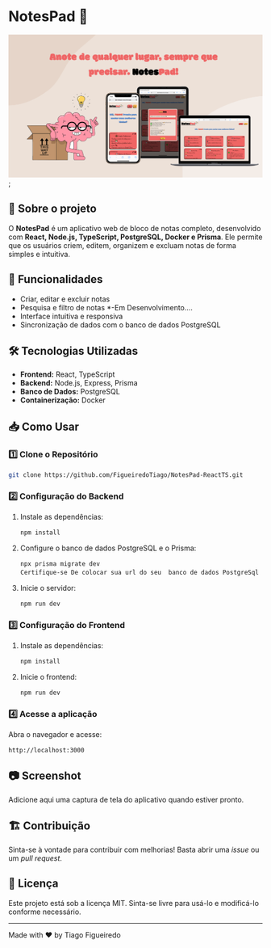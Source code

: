 # NotesPad 📝

![NotesPad](https://raw.githubusercontent.com/FigueiredoTiago/NotesPad-ReactTS/ecab4cef7b01af96139e0ab5b6b924181feb24f6/src/assets/img/background.svg);

## 📌 Sobre o projeto

O **NotesPad** é um aplicativo web de bloco de notas completo, desenvolvido com **React, Node.js, TypeScript, PostgreSQL, Docker e Prisma**. Ele permite que os usuários criem, editem, organizem e excluam notas de forma simples e intuitiva.

## 🚀 Funcionalidades

- Criar, editar e excluir notas
- Pesquisa e filtro de notas \*-Em Desenvolvimento....
- Interface intuitiva e responsiva
- Sincronização de dados com o banco de dados PostgreSQL

## 🛠 Tecnologias Utilizadas

- **Frontend:** React, TypeScript
- **Backend:** Node.js, Express, Prisma
- **Banco de Dados:** PostgreSQL
- **Containerização:** Docker

## 📥 Como Usar

### 1️⃣ Clone o Repositório

```bash
git clone https://github.com/FigueiredoTiago/NotesPad-ReactTS.git
```

### 2️⃣ Configuração do Backend

1. Instale as dependências:
   ```bash
   npm install
   ```
2. Configure o banco de dados PostgreSQL e o Prisma:
   ```bash
   npx prisma migrate dev
   Certifique-se De colocar sua url do seu  banco de dados PostgreSql corretamente no arquivo .Env criado pelo Prisma.
   ```
3. Inicie o servidor:
   ```bash
   npm run dev
   ```

### 3️⃣ Configuração do Frontend

1. Instale as dependências:
   ```bash
   npm install
   ```
2. Inicie o frontend:
   ```bash
   npm run dev
   ```

### 4️⃣ Acesse a aplicação

Abra o navegador e acesse:

```
http://localhost:3000
```

## 📷 Screenshot

Adicione aqui uma captura de tela do aplicativo quando estiver pronto.

## 🏗️ Contribuição

Sinta-se à vontade para contribuir com melhorias! Basta abrir uma _issue_ ou um _pull request_.

## 📜 Licença

Este projeto está sob a licença MIT. Sinta-se livre para usá-lo e modificá-lo conforme necessário.

---

Made with ❤️ by Tiago Figueiredo
